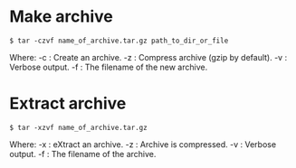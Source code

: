 # Make archive

```shell
$ tar -czvf name_of_archive.tar.gz path_to_dir_or_file
```

Where:
-c : Create an archive.
-z : Compress archive (gzip by default).
-v : Verbose output.
-f : The filename of the new archive.

# Extract archive

```shell
$ tar -xzvf name_of_archive.tar.gz
```

Where:
-x : eXtract an archive.
-z : Archive is compressed.
-v : Verbose output.
-f : The filename of the archive.

